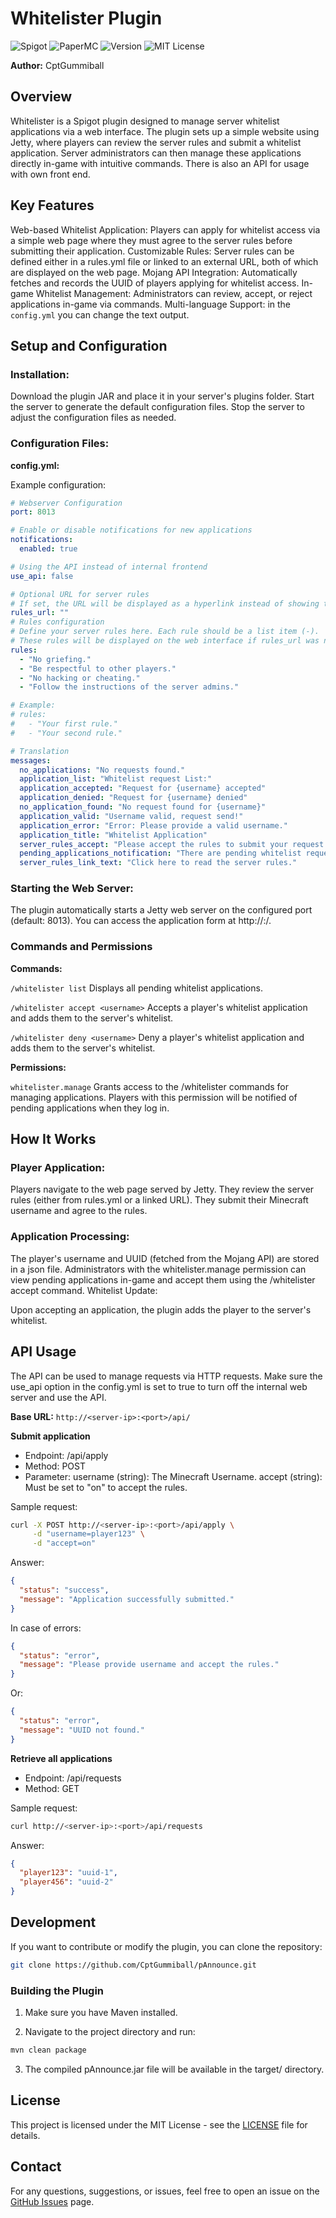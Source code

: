 # Whitelister Plugin
![Spigot](https://img.shields.io/badge/Spigot-1.20--1.21.1-yellow.svg)
![PaperMC](https://img.shields.io/badge/PaperMC-1.20--1.21.1-blue.svg)
![Version](https://img.shields.io/badge/Version-1.1.5-gray.svg)
![MIT License](https://img.shields.io/badge/License-MIT-green.svg)

**Author:** CptGummiball

## Overview
Whitelister is a Spigot plugin designed to manage server whitelist applications via a web interface. The plugin sets up a simple website using Jetty, where players can review the server rules and submit a whitelist application. Server administrators can then manage these applications directly in-game with intuitive commands. There is also an API for usage with own front end.

## Key Features
Web-based Whitelist Application: Players can apply for whitelist access via a simple web page where they must agree to the server rules before submitting their application.
Customizable Rules: Server rules can be defined either in a rules.yml file or linked to an external URL, both of which are displayed on the web page.
Mojang API Integration: Automatically fetches and records the UUID of players applying for whitelist access.
In-game Whitelist Management: Administrators can review, accept, or reject applications in-game via commands.
Multi-language Support: in the ``config.yml`` you can change the text output.

## Setup and Configuration
### Installation:

Download the plugin JAR and place it in your server's plugins folder.
Start the server to generate the default configuration files.
Stop the server to adjust the configuration files as needed.

### Configuration Files:

**config.yml:**

Example configuration:
````yaml
# Webserver Configuration
port: 8013

# Enable or disable notifications for new applications
notifications:
  enabled: true

# Using the API instead of internal frontend
use_api: false

# Optional URL for server rules
# If set, the URL will be displayed as a hyperlink instead of showing the rules from rules section.
rules_url: ""
# Rules configuration
# Define your server rules here. Each rule should be a list item (-).
# These rules will be displayed on the web interface if rules_url was not set.
rules:
  - "No griefing."
  - "Be respectful to other players."
  - "No hacking or cheating."
  - "Follow the instructions of the server admins."

# Example:
# rules:
#   - "Your first rule."
#   - "Your second rule."

# Translation
messages:
  no_applications: "No requests found."
  application_list: "Whitelist request List:"
  application_accepted: "Request for {username} accepted"
  application_denied: "Request for {username} denied"
  no_application_found: "No request found for {username}"
  application_valid: "Username valid, request send!"
  application_error: "Error: Please provide a valid username."
  application_title: "Whitelist Application"
  server_rules_accept: "Please accept the rules to submit your request."
  pending_applications_notification: "There are pending whitelist requests."
  server_rules_link_text: "Click here to read the server rules."
````

### Starting the Web Server:

The plugin automatically starts a Jetty web server on the configured port (default: 8013). You can access the application form at http://<your-server-ip>:<port>/.

### Commands and Permissions
**Commands:**

``/whitelister list``
Displays all pending whitelist applications.

``/whitelister accept <username>``
Accepts a player's whitelist application and adds them to the server's whitelist.

``/whitelister deny <username>``
Deny a player's whitelist application and adds them to the server's whitelist.

**Permissions:**

``whitelister.manage``
Grants access to the /whitelister commands for managing applications. Players with this permission will be notified of pending applications when they log in.

## How It Works

### Player Application:

Players navigate to the web page served by Jetty.
They review the server rules (either from rules.yml or a linked URL).
They submit their Minecraft username and agree to the rules.

### Application Processing:

The player's username and UUID (fetched from the Mojang API) are stored in a json file.
Administrators with the whitelister.manage permission can view pending applications in-game and accept them using the /whitelister accept command.
Whitelist Update:

Upon accepting an application, the plugin adds the player to the server's whitelist.

## API Usage
The API can be used to manage requests via HTTP requests. Make sure the use_api option in the config.yml is set to true to turn off the internal web server and use the API.

**Base URL:** ``http://<server-ip>:<port>/api/``

**Submit application**
- Endpoint: /api/apply
- Method: POST
- Parameter:
username (string): The Minecraft Username.
accept (string): Must be set to "on" to accept the rules.

Sample request:
````bash
curl -X POST http://<server-ip>:<port>/api/apply \
     -d "username=player123" \
     -d "accept=on"
````
Answer:
````json
{
  "status": "success",
  "message": "Application successfully submitted."
}
````
In case of errors:

````json
{
  "status": "error",
  "message": "Please provide username and accept the rules."
}
````
Or:
````json
{
  "status": "error",
  "message": "UUID not found."
}
````

**Retrieve all applications**
- Endpoint: /api/requests
- Method: GET

Sample request:

````bash
curl http://<server-ip>:<port>/api/requests
````
Answer:
````json
{
  "player123": "uuid-1",
  "player456": "uuid-2"
}
````

## Development
If you want to contribute or modify the plugin, you can clone the repository:
```bash
git clone https://github.com/CptGummiball/pAnnounce.git
```
### Building the Plugin
1. Make sure you have Maven installed.

2. Navigate to the project directory and run:
```bash
mvn clean package
```
3. The compiled pAnnounce.jar file will be available in the target/ directory.

## License
This project is licensed under the MIT License - see the [LICENSE](LICENSE) file for details.

## Contact
For any questions, suggestions, or issues, feel free to open an issue on the [GitHub Issues](https://github.com/CptGummiball/whitelister/issues) page.

